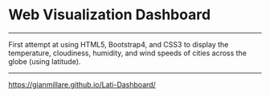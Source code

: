# Web Visualization Dashboard
------------------------------------------------------------------------------------------------------------------------------

First attempt at using HTML5, Bootstrap4, and CSS3 to display the temperature, cloudiness, humidity, and wind speeds of cities across the globe (using latitude).

------------------------------------------------------------------------------------------------------------------------------
https://gianmillare.github.io/Lati-Dashboard/
